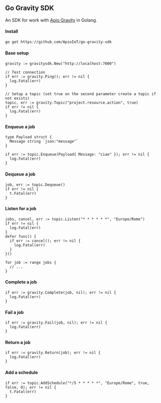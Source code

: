 ## Go Gravity SDK

An SDK for work with [Apio Gravity](https://gitlab.com/apio-private/apio-gravity) in Golang.

#### Install
```bash
go get https://github.com/ApioIoT/go-gravity-sdk
```

#### Base setup
```golang
gravity := gravitysdk.New("http://localhost:7000")

// Test connection
if err := gravity.Ping(); err != nil {
  log.Fatal(err)
}

// Setup a topic (set true on the second parameter create a topic if not exists)
topic, err := gravity.Topic("project.resource.action", true)
if err != nil {
  log.Fatal(err)
}
```

#### Enqueue a job
```golang
type Payload struct {
  Message string `json:"message"`
}

if err := topic.Enqueue(Payload{ Message: "ciao" }); err != nil {
  log.Fatal(err)
}
```

#### Dequeue a job
```golang
job, err := topic.Dequeue()
if err != nil {
  t.Fatal(err)
}
```

#### Listen for a job
```golang
jobs, cancel, err := topic.Listen("* * * * * *", "Europe/Rome")
if err != nil {
  log.Fatal(err)
}
defer func() {
  if err := cancel(); err != nil {
    log.Fatal(err)
  }
}()

for job := range jobs {
  // ...
}
```

#### Complete a job
```golang
if err := gravity.Complete(job, nil); err != nil {
  log.Fatal(err)
} 
```

#### Fail a job
```golang
if err := gravity.Fail(job, nil); err != nil {
  log.Fatal(err)
}
```

#### Return a job
```golang
if err := gravity.Return(job); err != nil {
  log.Fatal(err)
} 
```

#### Add a schedule
```golang
if err := topic.AddSchedule("*/5 * * * * *", "Europe/Rome", true, false, 0); err != nil {
  t.Fatal(err)
}
```
